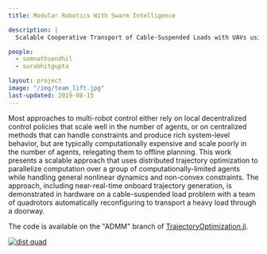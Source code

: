 ```yaml
---
title: Modular Robotics With Swarm Intelligence

description: |
  Scalable Cooperative Transport of Cable-Suspended Loads with UAVs using Distributed Trajectory Optimization 

people:
  - somnathsendhil
  - surabhitgupta

layout: project
image: "/img/team_lift.jpg"
last-updated: 2019-08-15
---
```

Most approaches to multi-robot control either rely on local decentralized control policies that scale well in the number of agents, or on centralized methods that can handle constraints and produce rich system-level behavior, but are typically computationally expensive and scale poorly in the number of agents, relegating them to offline planning. This work presents a scalable approach that uses distributed trajectory optimization to parallelize computation over a group of computationally-limited agents while handling general nonlinear dynamics and non-convex constraints. The approach, including near-real-time onboard trajectory generation, is demonstrated in hardware on a cable-suspended load problem with a team of quadrotors automatically reconfiguring to transport a heavy load through a doorway.

The code is available on the "ADMM" branch of [TrajectoryOptimization.jl](https://github.com/RoboticExplorationLab/TrajectoryOptimization.jl/tree/ADMM).

[![dist quad](http://img.youtube.com/vi/INr92G_qOls/0.jpg)](http://www.youtube.com/watch?v=INr92G_qOls "dist quad")
